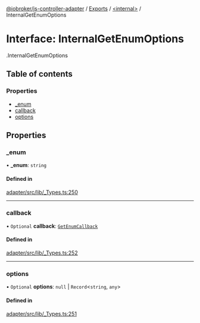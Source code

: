 [@iobroker/js-controller-adapter](../README.md) / [Exports](../modules.md) / [<internal\>](../modules/internal_.md) / InternalGetEnumOptions

# Interface: InternalGetEnumOptions

[<internal>](../modules/internal_.md).InternalGetEnumOptions

## Table of contents

### Properties

- [\_enum](internal_.InternalGetEnumOptions.md#_enum)
- [callback](internal_.InternalGetEnumOptions.md#callback)
- [options](internal_.InternalGetEnumOptions.md#options)

## Properties

### \_enum

• **\_enum**: `string`

#### Defined in

[adapter/src/lib/_Types.ts:250](https://github.com/ioBroker/ioBroker.js-controller/blob/d762c690/packages/adapter/src/lib/_Types.ts#L250)

___

### callback

• `Optional` **callback**: [`GetEnumCallback`](../modules/internal_.md#getenumcallback)

#### Defined in

[adapter/src/lib/_Types.ts:252](https://github.com/ioBroker/ioBroker.js-controller/blob/d762c690/packages/adapter/src/lib/_Types.ts#L252)

___

### options

• `Optional` **options**: ``null`` \| `Record`<`string`, `any`\>

#### Defined in

[adapter/src/lib/_Types.ts:251](https://github.com/ioBroker/ioBroker.js-controller/blob/d762c690/packages/adapter/src/lib/_Types.ts#L251)

